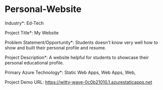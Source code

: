 # Personal-Website


Industry*:   Ed-Tech

Project Title*:   My Website

Problem Statement/Opportunity*:  Students doesn't know very well how to show and built their personal profile and resume.

Project Description*:  A website helpful for students to showcase their personal educational profile.

Primary Azure Technology*:  Static Web Apps, Web Apps, Web,

Project Demo URL:  https://witty-wave-0c0b21010.1.azurestaticapps.net
